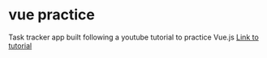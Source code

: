 # vue practice

Task tracker app built following a youtube tutorial to practice Vue.js
<a href="https://www.youtube.com/watch?v=qZXt1Aom3Cs&t=486s" target="_ blank">Link to tutorial</a>



